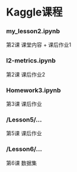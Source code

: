 # Kaggle课程

### my_lesson2.ipynb

第2课 课堂内容 + 课后作业1

### l2-metrics.ipynb

第2课 课后作业2

### Homework3.ipynb

第3课 课后作业

### /Lesson5/...

第5课 课后作业

### /Lesson6/...

第6课 数据集


